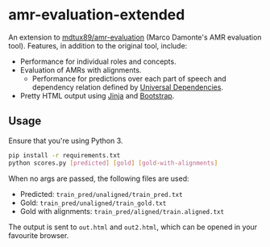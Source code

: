 # amr-evaluation-extended

An extension to [mdtux89/amr-evaluation](https://github.com/mdtux89/amr-evaluation) (Marco Damonte's AMR evaluation tool). Features, in addition to the original tool, include:

* Performance for individual roles and concepts.
* Evaluation of AMRs with alignments.
  * Performance for predictions over each part of speech and dependency relation defined by [Universal Dependencies](https://universaldependencies.org/).
* Pretty HTML output using [Jinja](https://jinja.palletsprojects.com/en/2.11.x/) and [Bootstrap](https://getbootstrap.com/).

## Usage

Ensure that you're using Python 3.

```bash
pip install -r requirements.txt
python scores.py [predicted] [gold] [gold-with-alignments]
```

When no args are passed, the following files are used:
* Predicted: `train_pred/unaligned/train_pred.txt`
* Gold: `train_pred/unaligned/train_gold.txt`
* Gold with alignments: `train_pred/aligned/train.aligned.txt`

The output is sent to `out.html` and `out2.html`, which can be opened in your favourite browser.
